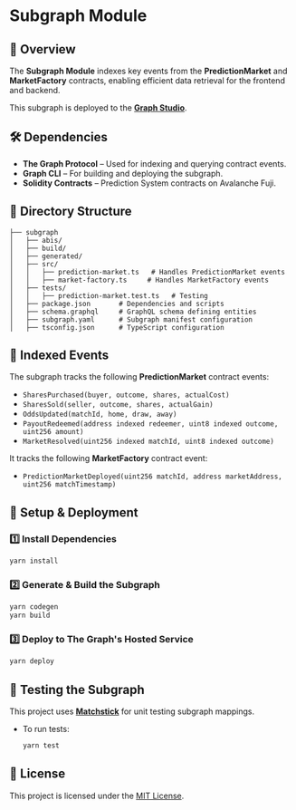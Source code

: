 # Subgraph Module

## 📜 Overview
The **Subgraph Module** indexes key events from the **PredictionMarket** and **MarketFactory** contracts, enabling efficient data retrieval for the frontend and backend.

This subgraph is deployed to the **[Graph Studio](https://api.studio.thegraph.com/query/106321/liveduel-demo-2/version/latest)**.

## 🛠 Dependencies
- **The Graph Protocol** – Used for indexing and querying contract events.
- **Graph CLI** – For building and deploying the subgraph.
- **Solidity Contracts** – Prediction System contracts on Avalanche Fuji.

## 📂 Directory Structure
```
├── subgraph
│   ├── abis/
│   ├── build/
│   ├── generated/
│   ├── src/
│   │   ├── prediction-market.ts   # Handles PredictionMarket events
│   │   ├── market-factory.ts     # Handles MarketFactory events
│   ├── tests/
│   │   ├── prediction-market.test.ts   # Testing
│   ├── package.json       # Dependencies and scripts
│   ├── schema.graphql     # GraphQL schema defining entities
│   ├── subgraph.yaml      # Subgraph manifest configuration
│   ├── tsconfig.json      # TypeScript configuration
```

## 🔑 Indexed Events
The subgraph tracks the following **PredictionMarket** contract events:
- `SharesPurchased(buyer, outcome, shares, actualCost)`
- `SharesSold(seller, outcome, shares, actualGain)`
- `OddsUpdated(matchId, home, draw, away)`
- `PayoutRedeemed(address indexed redeemer, uint8 indexed outcome, uint256 amount)`
- `MarketResolved(uint256 indexed matchId, uint8 indexed outcome)`

It tracks the following **MarketFactory** contract event: 
- `PredictionMarketDeployed(uint256 matchId, address marketAddress, uint256 matchTimestamp)`

## 🚀 Setup & Deployment

### 1️⃣ Install Dependencies
```bash
yarn install
```

### 2️⃣ Generate & Build the Subgraph
```bash
yarn codegen
yarn build
```

### 3️⃣ Deploy to The Graph's Hosted Service
```bash
yarn deploy
```

## 🧪 Testing the Subgraph
This project uses **[Matchstick](https://github.com/LimeChain/matchstick)** for unit testing subgraph mappings.  
- To run tests:
  ```bash
  yarn test
  ```

## 📄 License
This project is licensed under the [MIT License](LICENSE).
